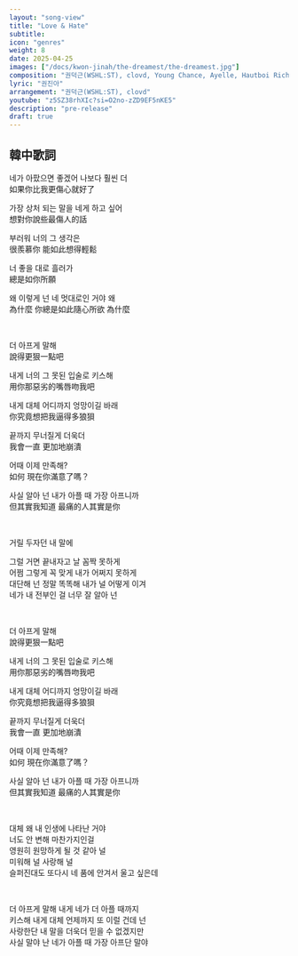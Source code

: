 ```yaml
---
layout: "song-view"
title: "Love & Hate"
subtitle: 
icon: "genres"
weight: 8
date: 2025-04-25
images: ["/docs/kwon-jinah/the-dreamest/the-dreamest.jpg"]
composition: "권덕근(WSHL:ST), clovd, Young Chance, Ayelle, Hautboi Rich "
lyric: "권진아"
arrangement: "권덕근(WSHL:ST), clovd"
youtube: "z5SZ38rhXIc?si=O2no-zZD9EF5nKE5"
description: "pre-release"
draft: true
---
```


## 韓中歌詞

네가 아팠으면 좋겠어 나보다 훨씬 더  
如果你比我更傷心就好了  

가장 상처 되는 말을 네게 하고 싶어  
想對你說些最傷人的話

부러워 너의 그 생각은  
很羨慕你 能如此想得輕鬆

너 좋을 대로 흘러가  
總是如你所願  

왜 이렇게 넌 네 멋대로인 거야 왜  
為什麼 你總是如此隨心所欲 為什麼

</br>

더 아프게 말해  
說得更狠一點吧  

내게 너의 그 못된 입술로 키스해  
用你那惡劣的嘴唇吻我吧  

내게 대체 어디까지 엉망이길 바래  
你究竟想把我逼得多狼狽  

끝까지 무너질게 더욱더  
我會一直 更加地崩潰  

어때 이제 만족해?  
如何 現在你滿意了嗎？  

사실 알아 넌 내가 아플 때 가장 아프니까  
但其實我知道 最痛的人其實是你  

</br>

거릴 두자던 내 말에  

그럴 거면 끝내자고 날 꼼짝 못하게  
어쩜 그렇게 꼭 맞게 내가 어쩌지 못하게  
대단해 넌 정말 똑똑해 내가 널 어떻게 이겨  
네가 내 전부인 걸 너무 잘 알아 넌  

</br>

더 아프게 말해  
說得更狠一點吧  

내게 너의 그 못된 입술로 키스해  
用你那惡劣的嘴唇吻我吧  

내게 대체 어디까지 엉망이길 바래  
你究竟想把我逼得多狼狽  

끝까지 무너질게 더욱더  
我會一直 更加地崩潰  

어때 이제 만족해?  
如何 現在你滿意了嗎？  

사실 알아 넌 내가 아플 때 가장 아프니까  
但其實我知道 最痛的人其實是你  

</br>

대체 왜 내 인생에 나타난 거야  
너도 안 변해 마찬가지인걸  
영원히 원망하게 될 것 같아 널  
미워해 널 사랑해 널  
슬퍼진대도 또다시 네 품에 안겨서 울고 싶은데  

</br>

더 아프게 말해 내게 네가 더 아플 때까지  
키스해 내게 대체 언제까지 또 이럴 건데 넌  
사랑한단 내 말을 더욱더 믿을 수 없겠지만  
사실 말야 난 네가 아플 때 가장 아프단 말야  
